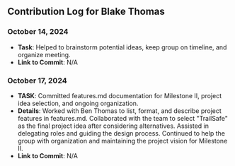 ## Contribution Log for Blake Thomas

### October 14, 2024
- **Task**: Helped to brainstorm potential ideas, keep group on timeline, and organize meeting. 
- **Link to Commit**: N/A

### October 17, 2024
- **TASK**: Committed features.md documentation for Milestone II, project idea selection, and ongoing organization.
- **Details**: Worked with Ben Thomas to list, format, and describe project features in features.md. Collaborated with the team to select "TrailSafe" as the final project idea after considering alternatives. Assisted in delegating roles and guiding the design process. Continued to help the group with organization and maintaining the project vision for Milestone II.
- **Link to Commit**: N/A
